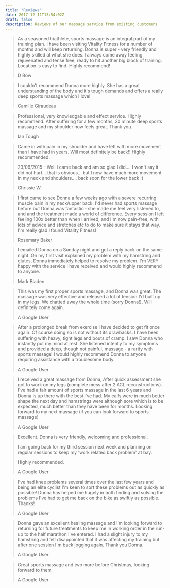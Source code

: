```yaml
---
title: "Reviews"
date: 2017-12-11T15:54:02Z
draft: false
description: Reviews of our massage service from existing customers
---
```


<blockquote class="blockquote">
<span class="oi oi-star"></span><span class="oi oi-star"></span><span class="oi oi-star"></span><span class="oi oi-star"></span><span class="oi oi-star"></span>
<p class="mb-0">As a seasoned triathlete, sports massage is an integral part of my training plan. I have been visiting Vitality Fitness for a number of months and will keep returning. Donna is super - very friendly and highly skilled at what she does. I always come away feeling rejuvenated and tense free, ready to hit another big block of training. Location is easy to find. Highly recommend!</p>
<footer class="blockquote-footer">D Bow</footer>
</blockquote>

<blockquote class="blockquote">
<span class="oi oi-star"></span><span class="oi oi-star"></span><span class="oi oi-star"></span><span class="oi oi-star"></span><span class="oi oi-star"></span>
<p>I couldn't recommend Donna more highly. She has a great understanding of the body and it's tough demands and offers a really deep sports massage which I love!</p>
<footer class="blockquote-footer">Camille Giraudeau</footer>
</blockquote>

<blockquote class="blockquote">
<span class="oi oi-star"></span><span class="oi oi-star"></span><span class="oi oi-star"></span><span class="oi oi-star"></span><span class="oi oi-star"></span>
<p>Professional, very knowledgable and effect service. Highly recommend. After suffering for a few months, 30 minute deep sports massage and my shoulder now feels great. Thank you.</p>
<footer class="blockquote-footer">Ian Tough</footer>
</blockquote>

<blockquote class="blockquote">
<span class="oi oi-star"></span><span class="oi oi-star"></span><span class="oi oi-star"></span><span class="oi oi-star"></span><span class="oi oi-star"></span>
<p>Came in with pain in my shoulder and have left with more movement than I have had in years. Will most definitely be back!! Highly recommended.</p>
<p>23/06/2015 - Well I came back and am so glad I did.... I won't say it did not hurt... that is obvious... but I now have much more movement in my neck and shoulders.... back soon for the lower back :)</p>
<footer class="blockquote-footer">Chrissie W</footer>
</blockquote>

<blockquote class="blockquote">
<span class="oi oi-star"></span><span class="oi oi-star"></span><span class="oi oi-star"></span><span class="oi oi-star"></span><span class="oi oi-star"></span>
<p>I first came to see Donna a few weeks ago with a severe recurring muscle pain in my neck/upper back. I'd never had sports massage before but Donna was fantastic - she made me feel very listened to, and and the treatment made a world of difference. Every session I left feeling 100x better than when I arrived, and I'm now pain-free, with lots of advice and stretches etc to do to make sure it stays that way. I'm really glad I found Vitality Fitness!</p>
<footer class="blockquote-footer">Rosemary Baker</footer>
</blockquote>

<blockquote class="blockquote">
<span class="oi oi-star"></span><span class="oi oi-star"></span><span class="oi oi-star"></span><span class="oi oi-star"></span><span class="oi oi-star"></span>
<p>I emailed Donna on a Sunday night and got a reply back on the same night. On my first visit explained my problem with my hamstring and glutes, Donna immediately helped to resolve my problem. I'm VERY happy with the service I have received and would highly recommend to anyone.</p>
<footer class="blockquote-footer">Mark Bladen</footer>
</blockquote>

<blockquote class="blockquote">
<span class="oi oi-star"></span><span class="oi oi-star"></span><span class="oi oi-star"></span><span class="oi oi-star"></span><span class="oi oi-star"></span>
<p>This was my first proper sports massage, and Donna was great.  The massage was very effective and released a lot of tension I'd built up in my legs.  We chatted away the whole time (sorry Donna!).  Will definitely come again.</p>
<footer class="blockquote-footer">A Google User</footer>
</blockquote>

<blockquote class="blockquote">
<span class="oi oi-star"></span><span class="oi oi-star"></span><span class="oi oi-star"></span><span class="oi oi-star"></span><span class="oi oi-star"></span>
<p>After a prolonged break from exercise I have decided to get fit once again.  Of course doing so is not without its drawbacks.  I have been suffering with heavy, tight legs and bouts of cramp.  I saw Donna who instantly put my mind at rest.  She listened intently to my symptoms and provided a deep, though not painful, massage - a rarity with sports massage!  I would highly recommend Donna to anyone requiring assistance with a troublesome body.</p>
<footer class="blockquote-footer">A Google User</footer>
</blockquote>

<blockquote class="blockquote">
<span class="oi oi-star"></span><span class="oi oi-star"></span><span class="oi oi-star"></span><span class="oi oi-star"></span><span class="oi oi-star"></span>
<p>I received a great massage from Donna, After quick assessment she got to work on my legs (complete mess after 2 ACL reconstructions). I've had a fair amount of sports massage in the last 6 years and Donna is up there with the best I've had. My calfs were in much better shape the next day and hamstrings were although sore which is to be expected, much better than they have been for months. Looking forward to my next massage (if you can look forward to sports massage)</p>
<footer class="blockquote-footer">A Google User</footer>
</blockquote>

<blockquote class="blockquote">
<span class="oi oi-star"></span><span class="oi oi-star"></span><span class="oi oi-star"></span><span class="oi oi-star"></span><span class="oi oi-star"></span>
<p>Excellent. Donna is very friendly, welcoming and professional.</p>
<p>I am going back for my third session next week and planning on regular sessions to keep my 'work related back problem' at bay.</p>
<p>Highly recommended.</p>
<footer class="blockquote-footer">A Google User</footer>
</blockquote>

<blockquote class="blockquote">
<span class="oi oi-star"></span><span class="oi oi-star"></span><span class="oi oi-star"></span><span class="oi oi-star"></span><span class="oi oi-star"></span>
<p>I've had knee problems several times over the last few years and being an elite cyclist I'm keen to sort these problems out as quickly as possible! Donna has helped me hugely in both finding and solving the problems I've had to get me back on the bike as swiftly as possible. Thanks!</p>
<footer class="blockquote-footer">A Google User</footer>
</blockquote>

<blockquote class="blockquote">
<span class="oi oi-star"></span><span class="oi oi-star"></span><span class="oi oi-star"></span><span class="oi oi-star"></span><span class="oi oi-star"></span>
<p>Donna gave an excellent healing massage and I'm looking forward to returning for future treatments to keep me in working order in the run-up to the half marathon I've entered.  I had a slight injury to my hamstring and felt disappointed that it was affecting my training but after one session I'm back jogging again.  Thank you Donna.</p>
<footer class="blockquote-footer">A Google User</footer>
</blockquote>

<blockquote class="blockquote">
<span class="oi oi-star"></span><span class="oi oi-star"></span><span class="oi oi-star"></span><span class="oi oi-star"></span><span class="oi oi-star"></span>
<p>Great sports massage and two more before Christmas, looking forward to them.</p>
<footer class="blockquote-footer">A Google User</footer>
</blockquote>
